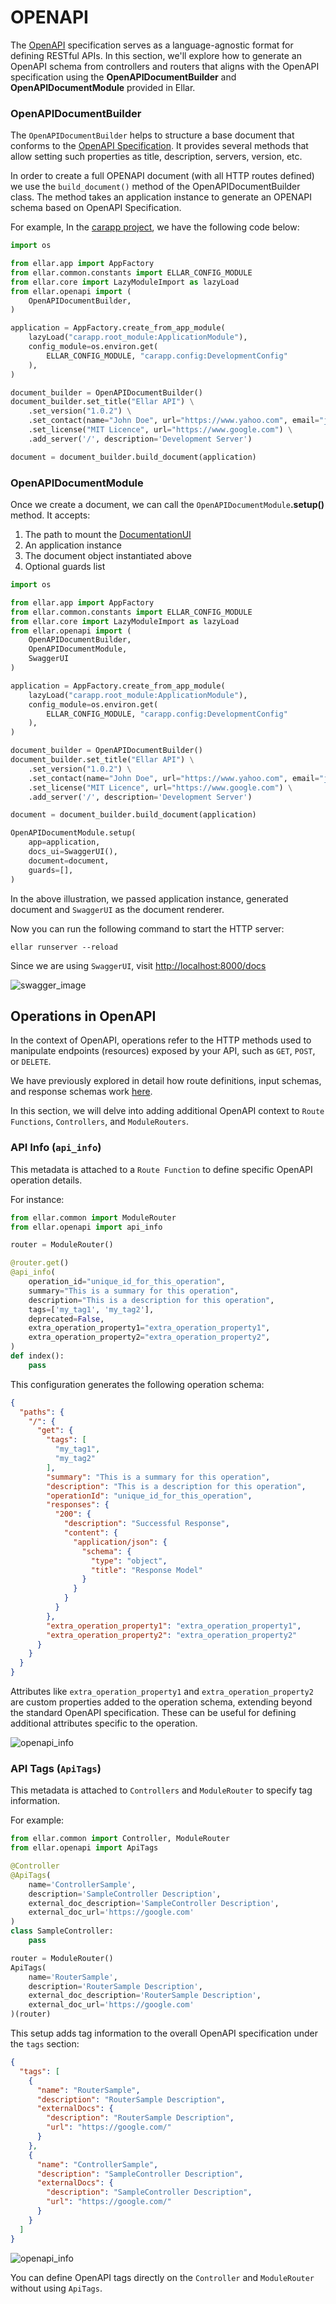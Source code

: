 # **OPENAPI**

The [OpenAPI](https://swagger.io/specification/) specification serves as a language-agnostic format for defining RESTful APIs. 
In this section, we'll explore how to generate an OpenAPI schema from controllers and routers that aligns with 
the OpenAPI specification using the **OpenAPIDocumentBuilder** and **OpenAPIDocumentModule** provided in Ellar.

### **OpenAPIDocumentBuilder**
The `OpenAPIDocumentBuilder` helps to structure a base document that conforms to the [OpenAPI Specification](https://swagger.io/specification/#openapi-document). 
It provides several methods that allow setting such properties as title, description, servers, version, etc. 

In order to create a full OPENAPI document (with all HTTP routes defined) we use the `build_document()` method of the OpenAPIDocumentBuilder class. 
The method takes an application instance to generate an OPENAPI schema based on OpenAPI Specification. 

For example, In the [carapp project](https://github.com/python-ellar/ellar/tree/main/examples/01-carapp), we have the following code below:
```python
import os

from ellar.app import AppFactory
from ellar.common.constants import ELLAR_CONFIG_MODULE
from ellar.core import LazyModuleImport as lazyLoad
from ellar.openapi import (
    OpenAPIDocumentBuilder,
)

application = AppFactory.create_from_app_module(
    lazyLoad("carapp.root_module:ApplicationModule"),
    config_module=os.environ.get(
        ELLAR_CONFIG_MODULE, "carapp.config:DevelopmentConfig"
    ),
)

document_builder = OpenAPIDocumentBuilder()
document_builder.set_title("Ellar API") \
    .set_version("1.0.2") \
    .set_contact(name="John Doe", url="https://www.yahoo.com", email="johnDoe@gmail.com") \
    .set_license("MIT Licence", url="https://www.google.com") \
    .add_server('/', description='Development Server')

document = document_builder.build_document(application)
```

### **OpenAPIDocumentModule**

Once we create a document, we can call the `OpenAPIDocumentModule`**.setup()** method. It accepts:

1. The path to mount the [DocumentationUI](./documentation-ui.md)
2. An application instance
3. The document object instantiated above
4. Optional guards list 

```python
import os

from ellar.app import AppFactory
from ellar.common.constants import ELLAR_CONFIG_MODULE
from ellar.core import LazyModuleImport as lazyLoad
from ellar.openapi import (
    OpenAPIDocumentBuilder,
    OpenAPIDocumentModule,
    SwaggerUI
)

application = AppFactory.create_from_app_module(
    lazyLoad("carapp.root_module:ApplicationModule"),
    config_module=os.environ.get(
        ELLAR_CONFIG_MODULE, "carapp.config:DevelopmentConfig"
    ),
)

document_builder = OpenAPIDocumentBuilder()
document_builder.set_title("Ellar API") \
    .set_version("1.0.2") \
    .set_contact(name="John Doe", url="https://www.yahoo.com", email="johnDoe@gmail.com") \
    .set_license("MIT Licence", url="https://www.google.com") \
    .add_server('/', description='Development Server')

document = document_builder.build_document(application)

OpenAPIDocumentModule.setup(
    app=application,
    docs_ui=SwaggerUI(),
    document=document,
    guards=[],
)
```
In the above illustration, we passed application instance, generated document and `SwaggerUI` as the document renderer.

Now you can run the following command to start the HTTP server:
```shell
ellar runserver --reload
```

Since we are using `SwaggerUI`, visit [http://localhost:8000/docs](http://localhost:8000/docs)

![swagger_image](../img/openapi_intro.png)


## **Operations in OpenAPI**

In the context of OpenAPI, operations refer to the HTTP methods used to manipulate endpoints (resources) 
exposed by your API, such as `GET`, `POST`, or `DELETE`.

We have previously explored in detail how route definitions, input schemas, and response schemas work [here](../techniques/validations).

In this section, we will delve into adding additional OpenAPI context to `Route Functions`, `Controllers`, and `ModuleRouters`.

### **API Info (`api_info`)**

This metadata is attached to a `Route Function` to define specific OpenAPI operation details.

For instance:

```python
from ellar.common import ModuleRouter
from ellar.openapi import api_info

router = ModuleRouter()

@router.get()
@api_info(
    operation_id="unique_id_for_this_operation",
    summary="This is a summary for this operation",
    description="This is a description for this operation",
    tags=['my_tag1', 'my_tag2'],
    deprecated=False,
    extra_operation_property1="extra_operation_property1",
    extra_operation_property2="extra_operation_property2",
)
def index():
    pass
```

This configuration generates the following operation schema:

```json
{
  "paths": {
    "/": {
      "get": {
        "tags": [
          "my_tag1",
          "my_tag2"
        ],
        "summary": "This is a summary for this operation",
        "description": "This is a description for this operation",
        "operationId": "unique_id_for_this_operation",
        "responses": {
          "200": {
            "description": "Successful Response",
            "content": {
              "application/json": {
                "schema": {
                  "type": "object",
                  "title": "Response Model"
                }
              }
            }
          }
        },
        "extra_operation_property1": "extra_operation_property1",
        "extra_operation_property2": "extra_operation_property2"
      }
    }
  }
}
```

Attributes like `extra_operation_property1` and `extra_operation_property2` are custom properties added to the operation schema, extending beyond the standard OpenAPI specification. These can be useful for defining additional attributes specific to the operation.

![openapi_info](../img/openapi_info.png)

### **API Tags (`ApiTags`)**

This metadata is attached to `Controllers` and `ModuleRouter` to specify tag information.

For example:

```python
from ellar.common import Controller, ModuleRouter
from ellar.openapi import ApiTags

@Controller
@ApiTags(
    name='ControllerSample', 
    description='SampleController Description', 
    external_doc_description='SampleController Description',
    external_doc_url='https://google.com'
)
class SampleController:
    pass

router = ModuleRouter()
ApiTags(
    name='RouterSample', 
    description='RouterSample Description', 
    external_doc_description='RouterSample Description',
    external_doc_url='https://google.com'
)(router)
```

This setup adds tag information to the overall OpenAPI specification under the `tags` section:

```json
{
  "tags": [
    {
      "name": "RouterSample",
      "description": "RouterSample Description",
      "externalDocs": {
        "description": "RouterSample Description",
        "url": "https://google.com/"
      }
    },
    {
      "name": "ControllerSample",
      "description": "SampleController Description",
      "externalDocs": {
        "description": "SampleController Description",
        "url": "https://google.com/"
      }
    }
  ]
}
```

![openapi_info](../img/api_tags.png)

You can define OpenAPI tags directly on the `Controller` and `ModuleRouter` without using `ApiTags`.

